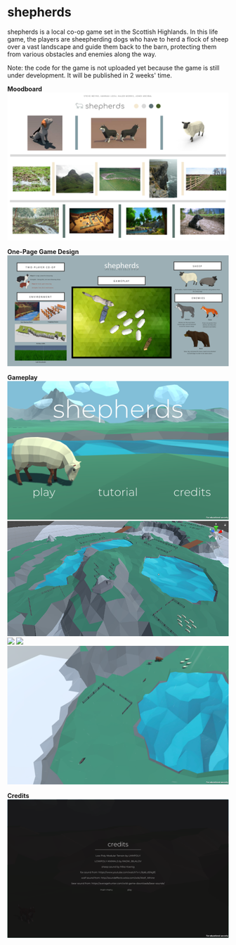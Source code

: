 # shepherds
shepherds is a local co-op game set in the Scottish Highlands. In this life game, the players are sheepherding dogs who have to herd a flock of sheep over a vast landscape and guide them back to the barn, protecting them from various obstacles and enemies along the way. 

Note: the code for the game is not uploaded yet because the game is still under development. It will be published in 2 weeks' time.

**Moodboard**
![](shepherds%20Mood%20Board.png)

**One-Page Game Design**
![](shepherds%20One%20Page%20Game%20Design-1.jpg)

**Gameplay**
![](titlescreen.png)
![](Screenshot%202018-11-17%20at%2011.50.06%20PM.png)
![](image1.gif)
![](gif2.gif)
![](wolfandbear.png)

**Credits**
![](Screenshot%202018-11-17%20at%2011.48.38%20PM.png)
